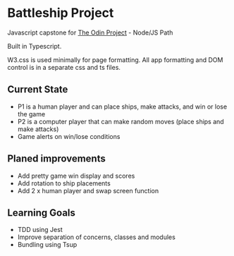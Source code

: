 # Battleship Project
Javascript capstone for [The Odin Project](https://www.theodinproject.com/lessons/node-path-javascript-battleship) - Node/JS Path

Built in Typescript.

W3.css is used minimally for page formatting. All app formatting and DOM control is in a separate css and ts files.

## Current State
- P1 is a human player and can place ships, make attacks, and win or lose the game
- P2 is a computer player that can make random moves (place ships and make attacks)
- Game alerts on win/lose conditions

## Planed improvements 
- Add pretty game win display and scores
- Add rotation to ship placements
- Add 2 x human player and swap screen function

## Learning Goals
- TDD using Jest
- Improve separation of concerns, classes and modules
- Bundling using Tsup
